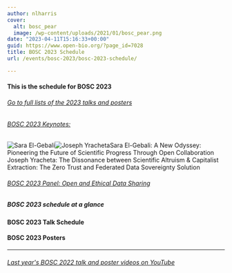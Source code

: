 ```yaml
---
author: nlharris
cover:
  alt: bosc_pear
  image: /wp-content/uploads/2021/01/bosc_pear.png
date: "2023-04-11T15:16:33+00:00"
guid: https://www.open-bio.org/?page_id=7028
title: BOSC 2023 Schedule
url: /events/bosc-2023/bosc-2023-schedule/

---
```

#### This is the schedule for BOSC 2023

###### [Go to full lists of the 2023 talks and posters](\#talks)

###### [BOSC 2023 Keynotes:](/events/bosc-2023/bosc-2023-keynotes/)

![Sara El-Gebali](wp-content/uploads/2023/04/Sara-El-Gebali-square-1.png)![Joseph Yracheta](wp-content/uploads/2023/04/Joseph-Yracheta.png)Sara El-Gebali: A New Odyssey: Pioneering the Future of Scientific Progress Through Open Collaboration
Joseph Yracheta: The Dissonance between Scientific Altruism & Capitalist Extraction: The Zero Trust and Federated Data Sovereignty Solution

###### [BOSC 2023 Panel: Open and Ethical Data Sharing](/events/bosc-2023/bosc-2023-panel/)

##### BOSC 2023 schedule at a glance

#### BOSC 2023 Talk Schedule

#### BOSC 2023 Posters

* * *

###### [Last year's BOSC 2022 talk and poster videos on YouTube](https://www.youtube.com/playlist?list=PLir-OOQiOhXYotvWZLnKd9rcNMb6r9tjf)
